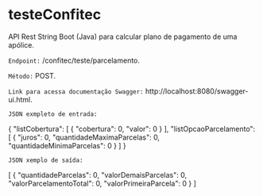 # testeConfitec

API Rest String Boot (Java) para calcular plano de pagamento de uma apólice.

`Endpoint:` /confitec/teste/parcelamento.

`Método:` POST.

`Link para acessa documentação Swagger:` http://localhost:8080/swagger-ui.html.

`JSON exmpleto de entrada:`


{
  "listCobertura": [
    {
      "cobertura": 0,
      "valor": 0
    }
  ],
  "listOpcaoParcelamento": [
    {
      "juros": 0,
      "quantidadeMaximaParcelas": 0,
      "quantidadeMinimaParcelas": 0
    }
  ]
}

`JSON xemplo de saída:`

[
  {
    "quantidadeParcelas": 0,
    "valorDemaisParcelas": 0,
    "valorParcelamentoTotal": 0,
    "valorPrimeiraParcela": 0
  }
]


